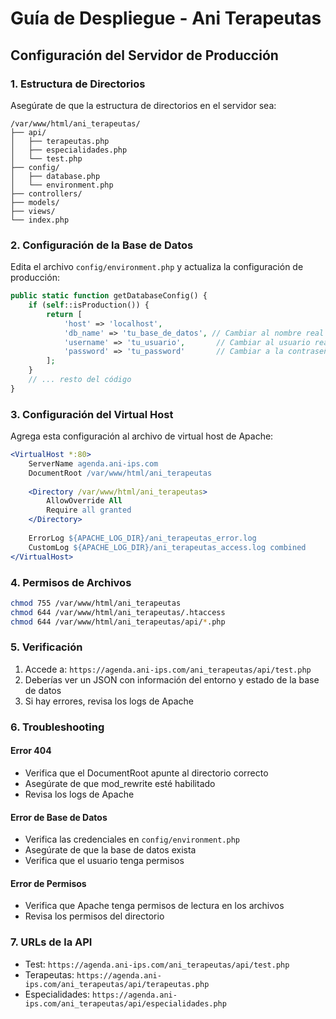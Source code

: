 # Guía de Despliegue - Ani Terapeutas

## Configuración del Servidor de Producción

### 1. Estructura de Directorios
Asegúrate de que la estructura de directorios en el servidor sea:
```
/var/www/html/ani_terapeutas/
├── api/
│   ├── terapeutas.php
│   ├── especialidades.php
│   └── test.php
├── config/
│   ├── database.php
│   └── environment.php
├── controllers/
├── models/
├── views/
└── index.php
```

### 2. Configuración de la Base de Datos
Edita el archivo `config/environment.php` y actualiza la configuración de producción:

```php
public static function getDatabaseConfig() {
    if (self::isProduction()) {
        return [
            'host' => 'localhost',
            'db_name' => 'tu_base_de_datos', // Cambiar al nombre real
            'username' => 'tu_usuario',       // Cambiar al usuario real
            'password' => 'tu_password'       // Cambiar a la contraseña real
        ];
    }
    // ... resto del código
}
```

### 3. Configuración del Virtual Host
Agrega esta configuración al archivo de virtual host de Apache:

```apache
<VirtualHost *:80>
    ServerName agenda.ani-ips.com
    DocumentRoot /var/www/html/ani_terapeutas
    
    <Directory /var/www/html/ani_terapeutas>
        AllowOverride All
        Require all granted
    </Directory>
    
    ErrorLog ${APACHE_LOG_DIR}/ani_terapeutas_error.log
    CustomLog ${APACHE_LOG_DIR}/ani_terapeutas_access.log combined
</VirtualHost>
```

### 4. Permisos de Archivos
```bash
chmod 755 /var/www/html/ani_terapeutas
chmod 644 /var/www/html/ani_terapeutas/.htaccess
chmod 644 /var/www/html/ani_terapeutas/api/*.php
```

### 5. Verificación
1. Accede a: `https://agenda.ani-ips.com/ani_terapeutas/api/test.php`
2. Deberías ver un JSON con información del entorno y estado de la base de datos
3. Si hay errores, revisa los logs de Apache

### 6. Troubleshooting

#### Error 404
- Verifica que el DocumentRoot apunte al directorio correcto
- Asegúrate de que mod_rewrite esté habilitado
- Revisa los logs de Apache

#### Error de Base de Datos
- Verifica las credenciales en `config/environment.php`
- Asegúrate de que la base de datos exista
- Verifica que el usuario tenga permisos

#### Error de Permisos
- Verifica que Apache tenga permisos de lectura en los archivos
- Revisa los permisos del directorio

### 7. URLs de la API
- Test: `https://agenda.ani-ips.com/ani_terapeutas/api/test.php`
- Terapeutas: `https://agenda.ani-ips.com/ani_terapeutas/api/terapeutas.php`
- Especialidades: `https://agenda.ani-ips.com/ani_terapeutas/api/especialidades.php` 
